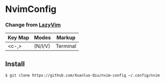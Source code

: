 # NvimConfig
### Change from [LazyVim](https://github.com/LazyVim/LazyVim)

| Key Map             | Modes   | Markup              |
| ------------------- | ------- | ------------------- |
|<c-,>                | (N/I/V) | Terminal            |

## Install
```
$ git clone https://github.com/Xuanluo-Qiu/nvim-config ~/.config/nvim
```

